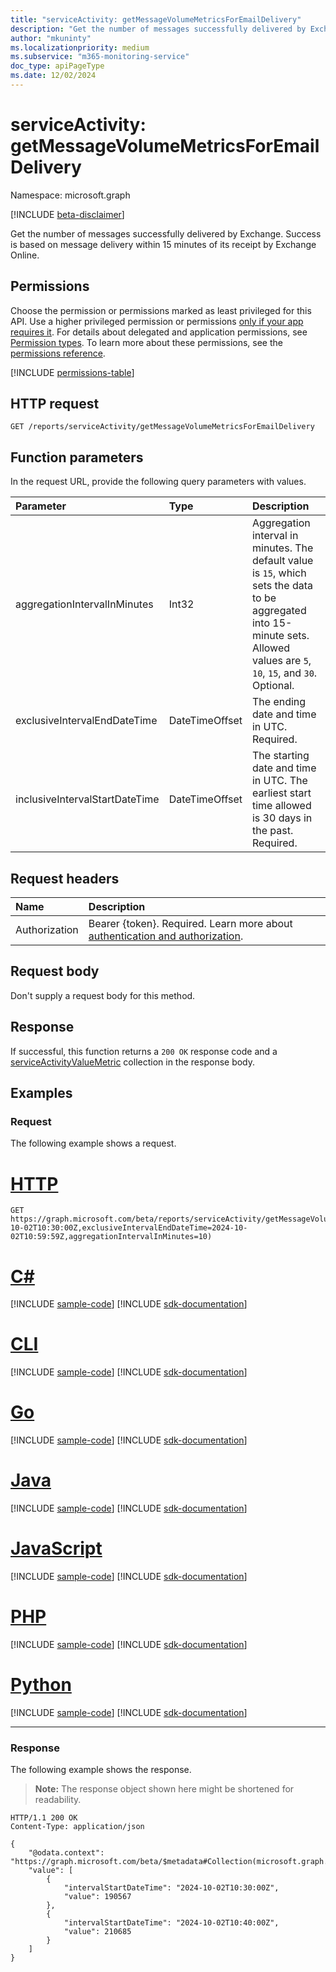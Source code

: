 ```yaml
---
title: "serviceActivity: getMessageVolumeMetricsForEmailDelivery"
description: "Get the number of messages successfully delivered by Exchange."
author: "mkuninty"
ms.localizationpriority: medium
ms.subservice: "m365-monitoring-service"
doc_type: apiPageType
ms.date: 12/02/2024
---
```


# serviceActivity: getMessageVolumeMetricsForEmailDelivery
Namespace: microsoft.graph

[!INCLUDE [beta-disclaimer](../../includes/beta-disclaimer.md)]

Get the number of messages successfully delivered by Exchange. Success is based on message delivery within 15 minutes of its receipt by Exchange Online.

## Permissions
Choose the permission or permissions marked as least privileged for this API. Use a higher privileged permission or permissions [only if your app requires it](/graph/permissions-overview#best-practices-for-using-microsoft-graph-permissions). For details about delegated and application permissions, see [Permission types](/graph/permissions-overview#permission-types). To learn more about these permissions, see the [permissions reference](/graph/permissions-reference).

<!-- { "blockType": "permissions", "name": "serviceactivity_getmessagevolumemetricsforemaildelivery" } -->
[!INCLUDE [permissions-table](../includes/permissions/serviceactivity-getmessagevolumemetricsforemaildelivery-permissions.md)]

## HTTP request

<!-- {
  "blockType": "ignored"
}
-->
``` http
GET /reports/serviceActivity/getMessageVolumeMetricsForEmailDelivery
```

## Function parameters
In the request URL, provide the following query parameters with values.

|Parameter|Type|Description|
|:---|:---|:---|
|aggregationIntervalInMinutes|Int32|Aggregation interval in minutes. The default value is `15`, which sets the data to be aggregated into 15-minute sets. Allowed values are `5`, `10`, `15`, and `30`. Optional.|
|exclusiveIntervalEndDateTime|DateTimeOffset|The ending date and time in UTC. Required.|
|inclusiveIntervalStartDateTime|DateTimeOffset|The starting date and time in UTC. The earliest start time allowed is 30 days in the past. Required.|

## Request headers
|Name|Description|
|:---|:---|
|Authorization|Bearer {token}. Required. Learn more about [authentication and authorization](/graph/auth/auth-concepts).|

## Request body
Don't supply a request body for this method.

## Response

If successful, this function returns a `200 OK` response code and a [serviceActivityValueMetric](../resources/serviceactivityvaluemetric.md) collection in the response body.

## Examples

### Request
The following example shows a request.

# [HTTP](#tab/http)
<!-- {
  "blockType": "request",
  "name": "serviceactivitythis.getmessagevolumemetricsforemaildelivery"
}
-->
``` http
GET https://graph.microsoft.com/beta/reports/serviceActivity/getMessageVolumeMetricsForEmailDelivery(inclusiveIntervalStartDateTime=2024-10-02T10:30:00Z,exclusiveIntervalEndDateTime=2024-10-02T10:59:59Z,aggregationIntervalInMinutes=10)
```

# [C#](#tab/csharp)
[!INCLUDE [sample-code](../includes/snippets/csharp/serviceactivitythisgetmessagevolumemetricsforemaildelivery-csharp-snippets.md)]
[!INCLUDE [sdk-documentation](../includes/snippets/snippets-sdk-documentation-link.md)]

# [CLI](#tab/cli)
[!INCLUDE [sample-code](../includes/snippets/cli/serviceactivitythisgetmessagevolumemetricsforemaildelivery-cli-snippets.md)]
[!INCLUDE [sdk-documentation](../includes/snippets/snippets-sdk-documentation-link.md)]

# [Go](#tab/go)
[!INCLUDE [sample-code](../includes/snippets/go/serviceactivitythisgetmessagevolumemetricsforemaildelivery-go-snippets.md)]
[!INCLUDE [sdk-documentation](../includes/snippets/snippets-sdk-documentation-link.md)]

# [Java](#tab/java)
[!INCLUDE [sample-code](../includes/snippets/java/serviceactivitythisgetmessagevolumemetricsforemaildelivery-java-snippets.md)]
[!INCLUDE [sdk-documentation](../includes/snippets/snippets-sdk-documentation-link.md)]

# [JavaScript](#tab/javascript)
[!INCLUDE [sample-code](../includes/snippets/javascript/serviceactivitythisgetmessagevolumemetricsforemaildelivery-javascript-snippets.md)]
[!INCLUDE [sdk-documentation](../includes/snippets/snippets-sdk-documentation-link.md)]

# [PHP](#tab/php)
[!INCLUDE [sample-code](../includes/snippets/php/serviceactivitythisgetmessagevolumemetricsforemaildelivery-php-snippets.md)]
[!INCLUDE [sdk-documentation](../includes/snippets/snippets-sdk-documentation-link.md)]

# [Python](#tab/python)
[!INCLUDE [sample-code](../includes/snippets/python/serviceactivitythisgetmessagevolumemetricsforemaildelivery-python-snippets.md)]
[!INCLUDE [sdk-documentation](../includes/snippets/snippets-sdk-documentation-link.md)]

---

### Response
The following example shows the response.
>**Note:** The response object shown here might be shortened for readability.
<!-- {
  "blockType": "response",
  "truncated": true,
  "@odata.type": "Collection(microsoft.graph.serviceActivityValueMetric)"
}
-->
``` http
HTTP/1.1 200 OK
Content-Type: application/json

{
    "@odata.context": "https://graph.microsoft.com/beta/$metadata#Collection(microsoft.graph.serviceActivityValueMetric)",
    "value": [
        {
            "intervalStartDateTime": "2024-10-02T10:30:00Z",
            "value": 190567
        },
        {
            "intervalStartDateTime": "2024-10-02T10:40:00Z",
            "value": 210685
        }
    ]
}
```
